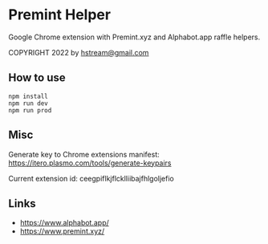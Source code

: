 # Premint Helper

Google Chrome extension with Premint.xyz and Alphabot.app raffle helpers.

COPYRIGHT 2022 by hstream@gmail.com

## How to use

```
npm install
npm run dev
npm run prod
```

## Misc

Generate key to Chrome extensions manifest: https://itero.plasmo.com/tools/generate-keypairs

Current extension id: ceegpiflkjflcklliibajfhlgoljefio

## Links

- https://www.alphabot.app/
- https://www.premint.xyz/
